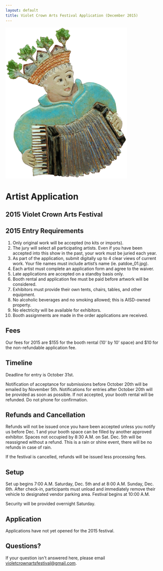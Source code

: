 ```yaml
---
layout: default
title: Violet Crown Arts Festival Application (December 2015)
---
```


<div class="container">
	<div class="row">
		<div class="col-md-4"><img src="img/Accordion player 400x496.png" title="Many thanks to Jean Graham mosaics master for the use of images" class="img-responsive"></div>
		<div class="col-md-4">
			<h1>Artist Application</h1>
			<h2>2015 Violet Crown Arts Festival</h2>
		</div>
	</div>
</div>

## 2015 Entry Requirements

1. Only original work will be accepted (no kits or imports).
2. The jury will select all participating artists. Even if you have been accepted
   into this show in the past, your work must be juried each year.
3. As part of the application, submit digitally up to 4 clear views of current work.
   Your file names must include artist’s name (ie. patdoe_01.jpg).
4. Each artist must complete an application form and agree to the waiver.
5. Late applications are accepted on a standby basis only.
6. Booth rental and application fee must be paid before artwork will be considered.
7. Exhibitors must provide their own tents, chairs, tables, and other equipment.
8. No alcoholic beverages and no smoking allowed; this is AISD-owned property.
9. No electricity will be available for exhibitors.
10. Booth assignments are made in the order applications are received.

## Fees

Our fees for 2015 are $155 for the booth rental (10' by 10' space) and $10 for the 
non-refundable application fee.

## Timeline

Deadline for entry is October 31st.

Notification of acceptance for submissions before
October 20th will be emailed by November 5th.  Notifications for
entries after October 20th will be provided as soon as possible.
If not accepted, your booth rental will be refunded.
Do not phone for confirmation.

## Refunds and Cancellation

Refunds will not be issued once you have been accepted unless you notify us before
Dec. 1 and your booth space can be filled by another approved exhibitor. Spaces not
occupied by 8:30 A.M. on Sat. Dec. 5th will be reassigned without a refund. This is a
rain or shine event, there will be no refunds in case of rain.

If the festival is cancelled, refunds will be issued less processing fees. 

## Setup

Set up begins 7:00 A.M. Saturday, Dec. 5th and at 8:00 A.M. Sunday, Dec. 6th. 
After check-in, participants must unload and immediately remove their vehicle to
designated vendor parking area. Festival begins at 10:00 A.M.

Security will be provided overnight Saturday.

## Application

Applications have not yet opened for the 2015 festival.
<!-- script type="text/javascript" src="http://form.jotform.us/jsform/42464822469159"></script -->

## Questions?

If your question isn't answered here, please email violetcrownartsfestival@gmail.com.